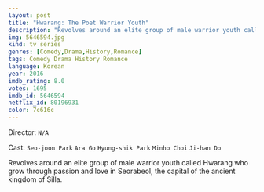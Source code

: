 ```yaml
---
layout: post
title: "Hwarang: The Poet Warrior Youth"
description: "Revolves around an elite group of male warrior youth called Hwarang who grow through passion and love in Seorabeol, the capital of the ancient kingdom of Silla..."
img: 5646594.jpg
kind: tv series
genres: [Comedy,Drama,History,Romance]
tags: Comedy Drama History Romance 
language: Korean
year: 2016
imdb_rating: 8.0
votes: 1695
imdb_id: 5646594
netflix_id: 80196931
color: 7c616c
---
```

Director: `N/A`  

Cast: `Seo-joon Park` `Ara Go` `Hyung-shik Park` `Minho Choi` `Ji-han Do` 

Revolves around an elite group of male warrior youth called Hwarang who grow through passion and love in Seorabeol, the capital of the ancient kingdom of Silla.